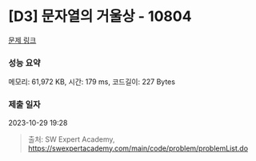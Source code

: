 # [D3] 문자열의 거울상 - 10804 

[문제 링크](https://swexpertacademy.com/main/code/problem/problemDetail.do?contestProbId=AXTC0x16D8EDFASe) 

### 성능 요약

메모리: 61,972 KB, 시간: 179 ms, 코드길이: 227 Bytes

### 제출 일자

2023-10-29 19:28



> 출처: SW Expert Academy, https://swexpertacademy.com/main/code/problem/problemList.do